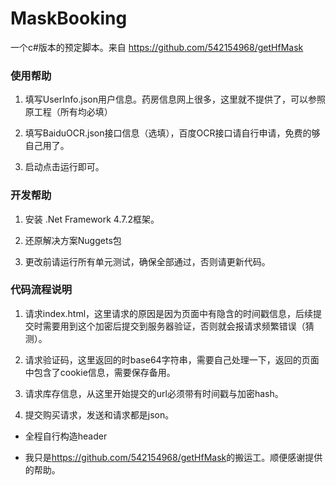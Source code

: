 # MaskBooking

一个c#版本的预定脚本。来自 <https://github.com/542154968/getHfMask>

### 使用帮助 

1. 填写UserInfo.json用户信息。药房信息网上很多，这里就不提供了，可以参照原工程（所有均必填）

2. 填写BaiduOCR.json接口信息（选填），百度OCR接口请自行申请，免费的够自己用了。

3. 启动点击运行即可。

### 开发帮助

1. 安装 .Net Framework 4.7.2框架。

2. 还原解决方案Nuggets包

3. 更改前请运行所有单元测试，确保全部通过，否则请更新代码。

### 代码流程说明

1. 请求index.html，这里请求的原因是因为页面中有隐含的时间戳信息，后续提交时需要用到这个加密后提交到服务器验证，否则就会报请求频繁错误（猜测）。

2. 请求验证码，这里返回的时base64字符串，需要自己处理一下，返回的页面中包含了cookie信息，需要保存备用。

3. 请求库存信息，从这里开始提交的url必须带有时间戳与加密hash。

4. 提交购买请求，发送和请求都是json。

- 全程自行构造header

- 我只是<https://github.com/542154968/getHfMask>的搬运工。顺便感谢提供的帮助。